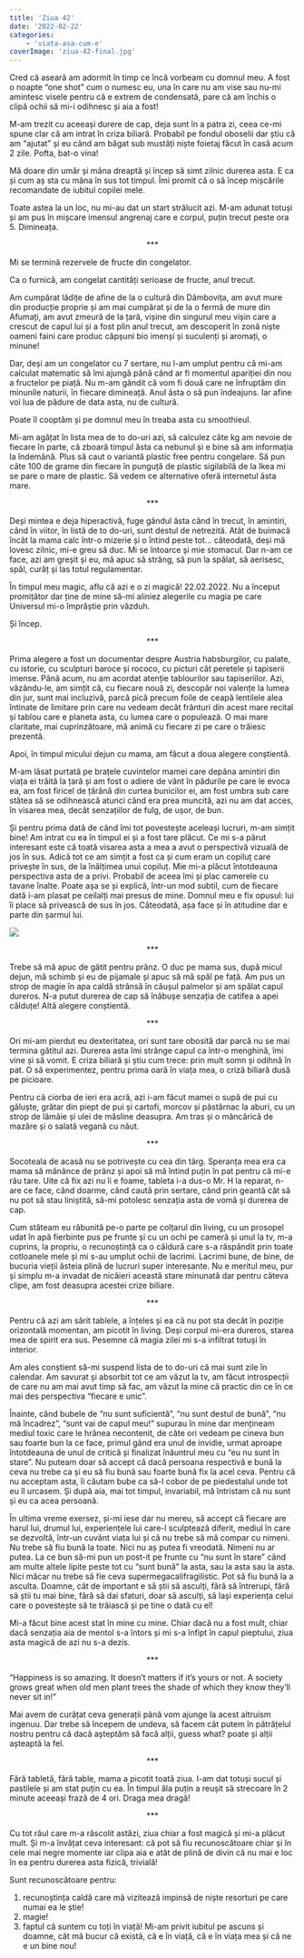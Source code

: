 ```yaml
---
title: 'Ziua 42'
date: '2022-02-22'
categories:
    - 'viata-asa-cum-e'
coverImage: 'ziua-42-final.jpg'
---
```


Cred că aseară am adormit în timp ce încă vorbeam cu domnul meu. A fost o noapte “one shot” cum o numesc eu, una în care nu am vise sau nu-mi amintesc visele pentru că e extrem de condensată, pare că am închis o clipă ochii să mi-i odihnesc și aia a fost!

M-am trezit cu aceeași durere de cap, deja sunt în a patra zi, ceea ce-mi spune clar că am intrat în criza biliară. Probabil pe fondul oboselii dar știu că am “ajutat” și eu când am băgat sub mustăți niște foietaj făcut în casă acum 2 zile. Pofta, bat-o vina!

Mă doare din umăr și mâna dreaptă și încep să simt zilnic durerea asta. E ca și cum aș sta cu mâna în sus tot timpul. Îmi promit că o să încep mișcările recomandate de iubitul copilei mele.

Toate astea la un loc, nu mi-au dat un start strălucit azi. M-am adunat totuși și am pus în mișcare imensul angrenaj care e corpul, puțin trecut peste ora 5. Dimineața.

<p style="text-align: center;">***</p>

Mi se termină rezervele de fructe din congelator.

Ca o furnică, am congelat cantități serioase de fructe, anul trecut.

Am cumpărat lădițe de afine de la o cultură din Dâmbovița, am avut mure din producție proprie și am mai cumpărat și de la o fermă de mure din Afumați, am avut zmeură de la țară, vișine din singurul meu vișin care a crescut de capul lui și a fost plin anul trecut, am descoperit în zonă niște oameni faini care produc căpșuni bio imenși și suculenți și aromați, o minune!

Dar, deși am un congelator cu 7 sertare, nu l-am umplut pentru că mi-am calculat matematic să îmi ajungă până când ar fi momentul apariției din nou a fructelor pe piață. Nu m-am gândit că vom fi două care ne înfruptăm din minunile naturii, în fiecare dimineață. Anul ăsta o să pun îndeajuns. Iar afine voi lua de pădure de data asta, nu de cultură.

Poate îl cooptăm și pe domnul meu în treaba asta cu smoothieul.

Mi-am agățat în lista mea de to do-uri azi, să calculez câte kg am nevoie de fiecare în parte, că zboară timpul ăsta ca nebunul și e bine să am informația la îndemână. Plus să caut o variantă plastic free pentru congelare. Să pun câte 100 de grame din fiecare în punguță de plastic sigilabilă de la Ikea mi se pare o mare de plastic. Să vedem ce alternative oferă internetul ăsta mare.

<p style="text-align: center;">***</p>

Deși mintea e deja hiperactivă, fuge gândul ăsta când în trecut, în amintiri, când în viitor, în listă de to do-uri, sunt destul de netrezită. Atât de buimacă încât la mama calc într-o mizerie și o întind peste tot… câteodată, deși mă lovesc zilnic, mi-e greu să duc. Mi se întoarce și mie stomacul. Dar n-am ce face, azi am greșit și eu, mă apuc să strâng, să pun la spălat, să aerisesc, spăl, curăț și las totul regulamentar.

În timpul meu magic, aflu că azi e o zi magică! 22.02.2022. Nu a început promițător dar ține de mine să-mi aliniez alegerile cu magia pe care Universul mi-o împrăștie prin văzduh.

Și încep.

<p style="text-align: center;">***</p>

Prima alegere a fost un documentar despre Austria habsburgilor, cu palate, cu istorie, cu sculpturi baroce și rococo, cu picturi cât peretele și tapiserii imense. Până acum, nu am acordat atenție tablourilor sau tapiseriilor. Azi, văzându-le, am simțit că, cu fiecare nouă zi, descopăr noi valențe la lumea din jur, sunt mai incluzivă, parcă pică precum foile de ceapă lentilele alea întinate de limitare prin care nu vedeam decât frânturi din acest mare recital și tablou care e planeta asta, cu lumea care o populează. O mai mare claritate, mai cuprinzătoare, mă animă cu fiecare zi pe care o trăiesc prezentă.

Apoi, în timpul micului dejun cu mama, am făcut a doua alegere conștientă.

M-am lăsat purtată pe brațele cuvintelor mamei care depăna amintiri din viața ei trăită la țară și am fost o adiere de vânt în pădurile pe care le evoca ea, am fost firicel de țărână din curtea bunicilor ei, am fost umbra sub care stătea să se odihnească atunci când era prea muncită, azi nu am dat acces, în visarea mea, decât senzațiilor de fulg, de ușor, de bun.

Și pentru prima dată de când îmi tot povestește aceleași lucruri, m-am simțit bine! Am intrat cu ea în timpul ei și a fost tare plăcut. Ce mi s-a părut interesant este că toată visarea asta a mea a avut o perspectivă vizuală de jos în sus. Adică tot ce am simțit a fost ca și cum eram un copiluț care privește în sus, de la înălțimea unui copiluț. Mie mi-a plăcut întotdeauna perspectiva asta de a privi. Probabil de aceea îmi și plac camerele cu tavane înalte. Poate așa se și explică, într-un mod subtil, cum de fiecare dată i-am plasat pe ceilalți mai presus de mine. Domnul meu e fix opusul: lui îi place să privească de sus în jos. Câteodată, așa face și în atitudine dar e parte din șarmul lui.

![](images/ziua-42-683x1024.jpeg)

<p style="text-align: center;">***</p>

Trebe să mă apuc de gătit pentru prânz. O duc pe mama sus, după micul dejun, mă schimb și eu de pijamale și apuc să mă spăl pe față. Am pus un strop de magie în apa caldă strânsă în căușul palmelor și am spălat capul dureros. N-a putut durerea de cap să înăbușe senzația de catifea a apei călduțe! Altă alegere conștientă.

<p style="text-align: center;">***</p>

Ori mi-am pierdut eu dexteritatea, ori sunt tare obosită dar parcă nu se mai termina gătitul azi. Durerea asta îmi strânge capul ca într-o menghină, îmi vine și să vomit. E criza biliară și știu cum trece: prin mult somn și odihnă în pat. O să experimentez, pentru prima oară în viața mea, o criză biliară dusă pe picioare.

Pentru că ciorba de ieri era acră, azi i-am făcut mamei o supă de pui cu găluște, grătar din piept de pui și cartofi, morcov și păstârnac la aburi, cu un strop de lămâie și ulei de măsline deasupra. Am tras și o mâncărică de mazăre și o salată vegană cu năut.

<p style="text-align: center;">***</p>

Socoteala de acasă nu se potrivește cu cea din târg. Speranța mea era ca mama să mănânce de prânz și apoi să mă întind puțin în pat pentru că mi-e rău tare. Uite că fix azi nu îi e foame, tableta i-a dus-o Mr. H la reparat, n-are ce face, când doarme, când caută prin sertare, când prin geantă cât să nu pot să stau liniștită, să-mi potolesc senzația asta de vomă și durerea de cap.

Cum stăteam eu răbunită pe-o parte pe colțarul din living, cu un prosopel udat în apă fierbinte pus pe frunte și cu un ochi pe cameră și unul la tv, m-a cuprins, la propriu, o recunoștință ca o căldură care s-a răspândit prin toate cotloanele mele și mi s-au umplut ochii de lacrimi. Lacrimi bune, de bine, de bucuria vieții ăsteia plină de lucruri super interesante. Nu e meritul meu, pur și simplu m-a invadat de nicăieri această stare minunată dar pentru câteva clipe, am fost deasupra acestei crize biliare.

<p style="text-align: center;">***</p>

Pentru că azi am sărit tablele, a înțeles și ea că nu pot sta decât în poziție orizontală momentan, am picotit în living. Deși corpul mi-era dureros, starea mea de spirit era sus. Pesemne că magia zilei mi s-a infiltrat totuși în interior.

Am ales conștient să-mi suspend lista de to do-uri că mai sunt zile în calendar. Am savurat și absorbit tot ce am văzut la tv, am făcut introspecții de care nu am mai avut timp să fac, am văzut la mine că practic din ce în ce mai des perspectiva “fiecare e unic”.

Înainte, când bubele de “nu sunt suficientă”, “nu sunt destul de bună”, “nu mă încadrez”, “sunt vai de capul meu!” supurau în mine dar mențineam mediul toxic care le hrănea necontenit, de câte ori vedeam pe cineva bun sau foarte bun la ce face, primul gând era unul de invidie, urmat aproape întotdeauna de unul de critică și finalizat înăuntrul meu cu “eu nu sunt în stare”. Nu puteam doar să accept că dacă persoana respectivă e bună la ceva nu trebe ca și eu să fiu bună sau foarte bună fix la acel ceva. Pentru că nu acceptam asta, îi căutam bube ca să-l cobor de pe piedestalul unde tot eu îl urcasem. Și după aia, mai tot timpul, invariabil, mă întristam că nu sunt și eu ca acea persoană.

În ultima vreme exersez, și-mi iese dar nu mereu, să accept că fiecare are harul lui, drumul lui, experiențele lui care-l sculptează diferit, mediul în care se dezvoltă, într-un cuvânt viața lui și că nu trebe să mă compar cu nimeni. Nu trebe să fiu bună la toate. Nici nu aș putea fi vreodată. Nimeni nu ar putea. La ce bun să-mi pun un post-it pe frunte cu “nu sunt în stare” când am multe altele lipite peste tot cu “sunt bună” la asta, sau la asta sau la asta. Nici măcar nu trebe să fie ceva supermegacalifragilistic. Pot să fiu bună la a asculta. Doamne, cât de important e să știi să asculți, fără să întrerupi, fără să știi tu mai bine, fără să dai sfaturi, doar să asculți, să lași experiența celui care o povestește să te trăiască și pe tine o dată cu el!

Mi-a făcut bine acest stat în mine cu mine. Chiar dacă nu a fost mult, chiar dacă senzația aia de mentol s-a întors și mi s-a înfipt în capul pieptului, ziua asta magică de azi nu s-a dezis.

<p style="text-align: center;">***</p>

“Happiness is so amazing. It doesn’t matters if it’s yours or not. A society grows great when old men plant trees the shade of which they know they’ll never sit in!”

Mai avem de curățat ceva generații până vom ajunge la acest altruism ingenuu. Dar trebe să începem de undeva, să facem cât putem în pătrățelul nostru pentru că dacă așteptăm să facă alții, guess what? poate și alții așteaptă la fel.

<p style="text-align: center;">***</p>

Fără tabletă, fără table, mama a picotit toată ziua. I-am dat totuși sucul și pastilele și am stat puțin cu ea. În timpul ăla puțin a reușit să strecoare în 2 minute aceeași frază de 4 ori. Draga mea dragă!

<p style="text-align: center;">***</p>

Cu tot răul care m-a răscolit astăzi, ziua chiar a fost magică și mi-a plăcut mult. Și m-a învățat ceva interesant: că pot să fiu recunoscătoare chiar și în cele mai negre momente iar clipa aia e atât de plină de divin că nu mai e loc în ea pentru durerea asta fizică, trivială!

Sunt recunoscătoare pentru:

1. recunoștința caldă care mă vizitează impinsă de niște resorturi pe care numai ea le știe!
2. magie!
3. faptul că suntem cu toți în viață! Mi-am privit iubitul pe ascuns și doamne, cât mă bucur că există, că e în viață, că e în viața mea și că ne e un bine nou!
